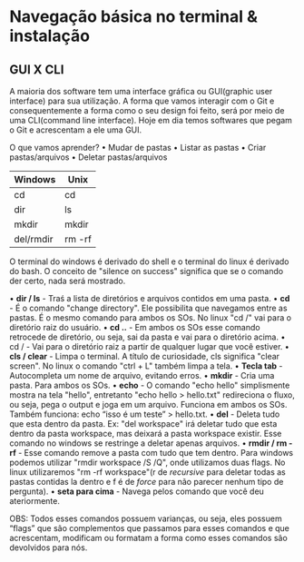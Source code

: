 # Navegação básica no terminal & instalação

## **GUI X CLI**

A maioria dos software tem uma interface gráfica ou GUI(graphic user interface) para sua utilização. A forma que vamos interagir com o Git e consequentemente a forma como o seu design foi feito, será por meio de uma CLI(command line interface). Hoje em dia temos softwares que pegam o Git e acrescentam a ele uma GUI.

O que vamos aprender?
• Mudar de pastas
• Listar as pastas
• Criar pastas/arquivos
• Deletar pastas/arquivos

| Windows   | Unix   |
| --------- | ------ |
| cd        | cd     |
| dir       | ls     |
| mkdir     | mkdir  |
| del/rmdir | rm -rf |

O terminal do windows é derivado do shell e o terminal do linux é derivado do bash. O conceito de "silence on success" significa que se o comando der certo, nada será mostrado.

• **dir / ls** -  Traś a lista de diretórios e arquivos contidos em uma pasta.
• **cd** - É o comando "change directory". Ele possibilita que navegamos entre as pastas. É o mesmo comando para ambos os SOs. No linux "cd /" vai para o diretório raiz do usuário.
• **cd ..** - Em ambos os SOs esse comando retrocede de diretório, ou seja, sai da pasta e vai para o diretório acima.
• cd / - Vai para o diretório raiz a partir de qualquer lugar que você estiver.
• **cls / clear** - Limpa o terminal. A título de curiosidade, cls significa "clear screen". No linux o comando "ctrl + L" também limpa a tela.
• **Tecla tab** - Autocompleta um nome de arquivo, evitando erros.
• **mkdir** - Cria uma pasta. Para ambos os SOs.
• **echo** -  O comando "echo hello" simplismente mostra na tela "hello", entretanto "echo hello > hello.txt" redireciona o fluxo, ou seja, pega o output e joga em um arquivo. Funciona em ambos os SOs. Também funciona: echo “isso é um teste” > hello.txt.
• **del** - Deleta tudo que esta dentro da pasta. Ex: "del workspace" irá deletar tudo que esta dentro da pasta workspace, mas deixará a pasta workspace existir. Esse comando no windows se restringe a deletar apenas arquivos.
• **rmdir / rm -rf** - Esse comando remove a pasta com tudo que tem dentro. Para windows podemos utilizar "rmdir workspace /S /Q", onde utilizamos duas flags. No linux utilizaremos "rm -rf workspace"(r de *recursive* para deletar todas as pastas contidas la dentro e f é de *force* para não parecer nenhum tipo de pergunta).
• **seta para cima** - Navega pelos comando que você deu ateriormente. 

OBS: Todos esses comandos possuem varianças, ou seja, eles possuem “flags” que são complementos que passamos para esses comandos e que acrescentam, modificam ou formatam a forma como esses comandos são devolvidos para nós.